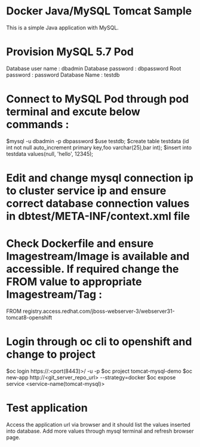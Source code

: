 # Docker Java/MySQL Tomcat Sample
This is a simple Java application with MySQL.

# Provision MySQL 5.7 Pod
Database user name : dbadmin
Database password : dbpassword
Root password : password
Database Name : testdb

# Connect to MySQL Pod through pod terminal and excute below commands :
$mysql -u dbadmin -p dbpassword
$use testdb;
$create table testdata (id int not null auto_increment primary key,foo varchar(25),bar int);
$insert into testdata values(null, 'hello', 12345);

# Edit and change mysql connection ip to cluster service ip and ensure correct database connection values in dbtest/META-INF/context.xml file
<Resource name="jdbc/TestDB" auth="Container" type="javax.sql.DataSource"
               maxActive="100" maxIdle="30" maxWait="10000"
               username="dbadmin" password="dbpassword" driverClassName="com.mysql.jdbc.Driver"
               url="jdbc:mysql://<internal_mysql_service_ip>:3306/testdb"/>
               
# Check Dockerfile and ensure Imagestream/Image is available and accessible. If required change the FROM value to appropriate Imagestream/Tag :
FROM registry.access.redhat.com/jboss-webserver-3/webserver31-tomcat8-openshift


# Login through oc cli to openshift and change to project
$oc login https://<master-api-server-ip>:<port(8443)>/ -u <user> -p <password>
$oc project tomcat-mysql-demo <or project name where mysql pod was provisioned>
$oc new-app http://<git_server_repo_url> --strategy=docker
$oc expose service <service-name(tomcat-mysql)>
  
# Test application
Access the application url via browser and it should list the values inserted into database. Add more values through mysql terminal and refresh browser page.

